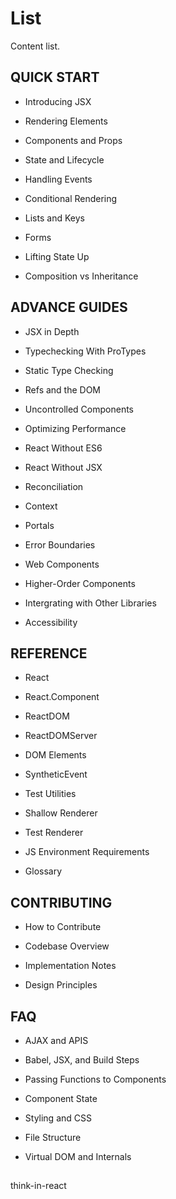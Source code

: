 # List

Content list.

## QUICK START

- Introducing JSX

- Rendering Elements

- Components and Props

- State and Lifecycle

- Handling Events

- Conditional Rendering

- Lists and Keys

- Forms

- Lifting State Up

- Composition vs Inheritance

## ADVANCE GUIDES

- JSX in Depth

- Typechecking With ProTypes

- Static Type Checking

- Refs and the DOM

- Uncontrolled Components

- Optimizing Performance

- React Without ES6

- React Without JSX

- Reconciliation

- Context

- Portals

- Error Boundaries

- Web Components

- Higher-Order Components

- Intergrating with Other Libraries

- Accessibility

## REFERENCE

- React

 - React.Component

- ReactDOM

- ReactDOMServer

- DOM Elements

- SyntheticEvent

- Test Utilities

- Shallow Renderer

- Test Renderer

- JS Environment Requirements

- Glossary

## CONTRIBUTING

- How to Contribute

- Codebase Overview

- Implementation Notes

- Design Principles

## FAQ

- AJAX and APIS

- Babel, JSX, and Build Steps

- Passing Functions to Components

- Component State

- Styling and CSS

- File Structure

- Virtual DOM and Internals



##

think-in-react